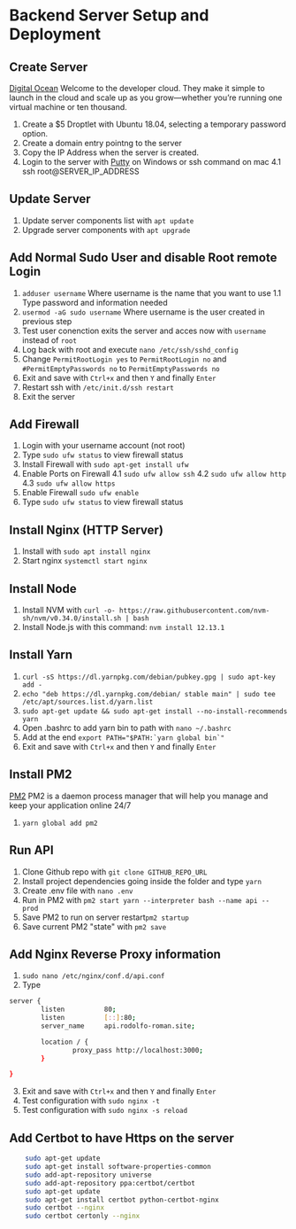 # Backend Server Setup and Deployment

## Create Server

[Digital Ocean](https://digitalocean.com/) Welcome to the developer cloud. They make it simple to launch in the cloud and scale up as you grow—whether you’re running one virtual machine or ten thousand.

1. Create a \$5 Droptlet with Ubuntu 18.04, selecting a temporary password option.
2. Create a domain entry pointng to the server
3. Copy the IP Address when the server is created.
4. Login to the server with [Putty](https://www.chiark.greenend.org.uk/~sgtatham/putty/latest.html) on Windows or ssh command on mac
   4.1 ssh root@SERVER_IP_ADDRESS

## Update Server

1. Update server components list with `apt update`
2. Upgrade server components with `apt upgrade`

## Add Normal Sudo User and disable Root remote Login

1. `adduser username` Where username is the name that you want to use
   1.1 Type password and information needed
2. `usermod -aG sudo username` Where username is the user created in previous step
3. Test user conenction exits the server and acces now with `username` instead of `root`
4. Log back with root and execute `nano /etc/ssh/sshd_config`
5. Change `PermitRootLogin yes` to `PermitRootLogin no` and `#PermitEmptyPasswords no` to `PermitEmptyPasswords no`
6. Exit and save with `Ctrl+x` and then `Y` and finally `Enter`
7. Restart ssh with `/etc/init.d/ssh restart`
8. Exit the server

## Add Firewall

1. Login with your username account (not root)
2. Type `sudo ufw status` to view firewall status
3. Install Firewall with `sudo apt-get install ufw`
4. Enable Ports on Firewall
   4.1 `sudo ufw allow ssh`
   4.2 `sudo ufw allow http`
   4.3 `sudo ufw allow https`
5. Enable Firewall `sudo ufw enable`
6. Type `sudo ufw status` to view firewall status

## Install Nginx (HTTP Server)

1. Install with `sudo apt install nginx`
2. Start nginx `systemctl start nginx`

## Install Node

1. Install NVM with `curl -o- https://raw.githubusercontent.com/nvm-sh/nvm/v0.34.0/install.sh | bash`
2. Install Node.js with this command: `nvm install 12.13.1`

## Install Yarn

1. `curl -sS https://dl.yarnpkg.com/debian/pubkey.gpg | sudo apt-key add -`
2. `echo "deb https://dl.yarnpkg.com/debian/ stable main" | sudo tee /etc/apt/sources.list.d/yarn.list`
3. `sudo apt-get update && sudo apt-get install --no-install-recommends yarn`
4. Open .bashrc to add yarn bin to path with `nano ~/.bashrc`
5. Add at the end ```export PATH="$PATH:`yarn global bin`"```
6. Exit and save with `Ctrl+x` and then `Y` and finally `Enter`


## Install PM2

[PM2](https://pm2.keymetrics.io/)  PM2 is a daemon process manager that will help you manage and keep your application online 24/7 

1. `yarn global add pm2`

## Run API

1. Clone Github repo with `git clone GITHUB_REPO_URL`
2. Install project dependencies going inside the folder and type `yarn`
3. Create .env file with `nano .env`
4. Run in PM2 with `pm2 start yarn --interpreter bash --name api -- prod`
5. Save PM2 to run on server restart`pm2 startup`
6. Save current PM2 "state" with `pm2 save`

## Add Nginx Reverse Proxy information

1. `sudo nano /etc/nginx/conf.d/api.conf`
2. Type
```bash
server {
        listen          80;
        listen          [::]:80;
        server_name     api.rodolfo-roman.site;

        location / {
                proxy_pass http://localhost:3000;
        }

}
```
3. Exit and save with `Ctrl+x` and then `Y` and finally `Enter`
4. Test configuration with `sudo nginx -t`
5. Test configuration with `sudo nginx -s reload`


## Add Certbot to have Https on the server

```bash
    sudo apt-get update
    sudo apt-get install software-properties-common
    sudo add-apt-repository universe
    sudo add-apt-repository ppa:certbot/certbot
    sudo apt-get update
    sudo apt-get install certbot python-certbot-nginx
    sudo certbot --nginx
    sudo certbot certonly --nginx
```
